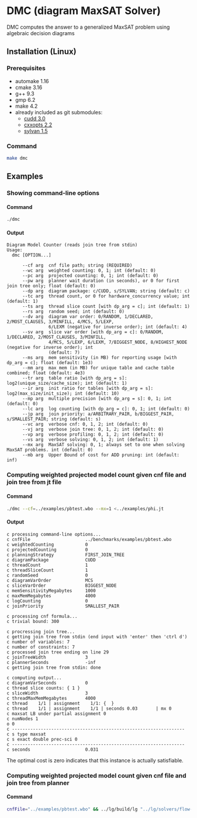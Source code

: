 # DMC (diagram MaxSAT Solver)
DMC computes the answer to a generalized MaxSAT problem using algebraic decision diagrams

<!-- ####################################################################### -->

## Installation (Linux)

### Prerequisites
- automake 1.16
- cmake 3.16
- g++ 9.3
- gmp 6.2
- make 4.2
- already included as git submodules:
  - [cudd 3.0](https://github.com/ivmai/cudd)
  - [cxxopts 2.2](https://github.com/jarro2783/cxxopts)
  - [sylvan 1.5](https://github.com/trolando/sylvan)

### Command
```bash
make dmc
```

<!-- ####################################################################### -->

## Examples

### Showing command-line options
#### Command
```bash
./dmc
```
#### Output
```
Diagram Model Counter (reads join tree from stdin)
Usage:
  dmc [OPTION...]

      --cf arg  cnf file path; string (REQUIRED)
      --wc arg  weighted counting: 0, 1; int (default: 0)
      --pc arg  projected counting: 0, 1; int (default: 0)
      --pw arg  planner wait duration (in seconds), or 0 for first join tree only; float (default: 0)
      --dp arg  diagram package: c/CUDD, s/SYLVAN; string (default: c)
      --tc arg  thread count, or 0 for hardware_concurrency value; int (default: 1)
      --ts arg  thread slice count [with dp_arg = c]; int (default: 1)
      --rs arg  random seed; int (default: 0)
      --dv arg  diagram var order: 0/RANDOM, 1/DECLARED, 2/MOST_CLAUSES, 3/MINFILL, 4/MCS, 5/LEXP,
                6/LEXM (negative for inverse order); int (default: 4)
      --sv arg  slice var order [with dp_arg = c]: 0/RANDOM, 1/DECLARED, 2/MOST_CLAUSES, 3/MINFILL,
                4/MCS, 5/LEXP, 6/LEXM, 7/BIGGEST_NODE, 8/HIGHEST_NODE (negative for inverse order); int
                (default: 7)
      --ms arg  mem sensitivity (in MB) for reporting usage [with dp_arg = c]; float (default: 1e3)
      --mm arg  max mem (in MB) for unique table and cache table combined; float (default: 4e3)
      --tr arg  table ratio [with dp_arg = s]: log2(unique_size/cache_size); int (default: 1)
      --ir arg  init ratio for tables [with dp_arg = s]: log2(max_size/init_size); int (default: 10)
      --mp arg  multiple precision [with dp_arg = s]: 0, 1; int (default: 0)
      --lc arg  log counting [with dp_arg = c]: 0, 1; int (default: 0)
      --jp arg  join priority: a/ARBITRARY_PAIR, b/BIGGEST_PAIR, s/SMALLEST_PAIR; string (default: s)
      --vc arg  verbose cnf: 0, 1, 2; int (default: 0)
      --vj arg  verbose join tree: 0, 1, 2; int (default: 0)
      --vp arg  verbose profiling: 0, 1, 2; int (default: 0)
      --vs arg  verbose solving: 0, 1, 2; int (default: 1)
      --mx arg  MaxSAT solving: 0, 1; always set to one when solving MaxSAT problems. int (default: 0)
      --mb arg  Upper Bound of cost for ADD pruning: int (default: inf)
```

### Computing weighted projected model count given cnf file and join tree from jt file
#### Command
```bash
./dmc --cf=../examples/pbtest.wbo --mx=1 <../examples/phi.jt
```
#### Output
```
c processing command-line options...
c cnfFile                     ../benchmarks/examples/pbtest.wbo
c weightedCounting            0
c projectedCounting           0
c planningStrategy            FIRST_JOIN_TREE
c diagramPackage              CUDD
c threadCount                 1
c threadSliceCount            1
c randomSeed                  0
c diagramVarOrder             MCS
c sliceVarOrder               BIGGEST_NODE
c memSensitivityMegabytes     1000
c maxMemMegabytes             4000
c logCounting                 0
c joinPriority                SMALLEST_PAIR

c processing cnf formula...
c trivial bound: 300

c procressing join tree...
c getting join tree from stdin (end input with 'enter' then 'ctrl d')
c number of variables: 7
c number of constraints: 7
c processed join tree ending on line 29
c joinTreeWidth               3
c plannerSeconds              -inf
c getting join tree from stdin: done

c computing output...
c diagramVarSeconds           0
c thread slice counts: { 1 }
c sliceWidth                  3
c threadMaxMemMegabytes       4000
c thread    1/1 | assignment    1/1: {  }
c thread    1/1 | assignment    1/1 | seconds 0.03       | mx 0
c maxsat LB under partial assignment 0
c numNodes 1
o 0
c ------------------------------------------------------------------
c s type maxsat
c s exact double prec-sci 0
c ------------------------------------------------------------------
c seconds                     0.031

```
The optimal cost is zero indicates that this instance is actually satisfiable.

### Computing weighted projected model count given cnf file and join tree from planner
#### Command
```bash
cnfFile="../examples/pbtest.wbo" && ../lg/build/lg "../lg/solvers/flow-cutter-pace17/flow_cutter_pace17 -p 100" <$cnfFile | ./dmc --cf=$cnfFile --mx=1
```
